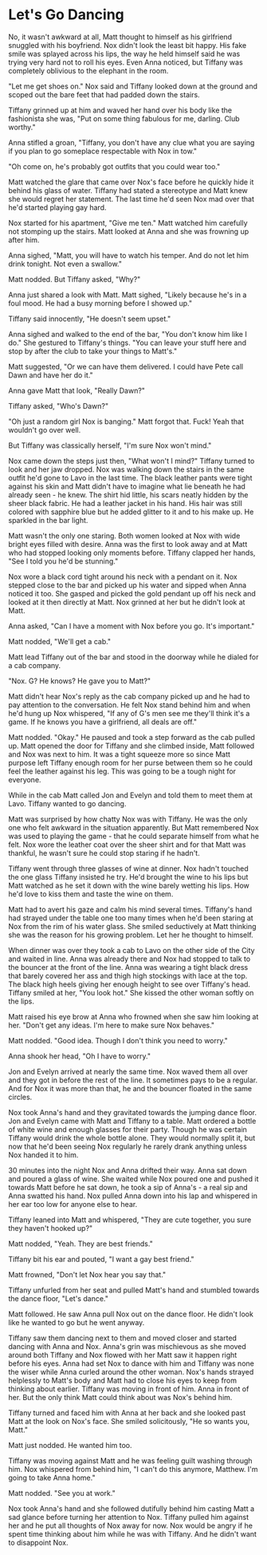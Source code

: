 # Let's Go Dancing

No, it wasn't awkward at all, Matt thought to himself as his girlfriend snuggled with his boyfriend.  Nox didn't look the least bit happy.  His fake smile was splayed across his lips, the way he held himself said he was trying very hard not to roll his eyes.  Even Anna noticed, but Tiffany was completely oblivious to the elephant in the room.  

"Let me get shoes on."  Nox said and Tiffany looked down at the ground and scoped out the bare feet that had padded down the stairs.

Tiffany grinned up at him and waved her hand over his body like the fashionista she was, "Put on some thing fabulous for me, darling.  Club worthy."

Anna stifled a groan, "Tiffany, you don't have any clue what you are saying if you plan to go someplace respectable with Nox in tow."

"Oh come on, he's probably got outfits that you could wear too."

Matt watched the glare that came over Nox's face before he quickly hide it behind his glass of water.  Tiffany had stated a stereotype and Matt knew she would regret her statement.  The last time he'd seen Nox mad over that he'd started playing gay hard.

Nox started for his apartment, "Give me ten."  Matt watched him carefully not stomping up the stairs.  Matt looked at Anna and she was frowning up after him.

Anna sighed, "Matt, you will have to watch his temper.  And do not let him drink tonight.  Not even a swallow."

Matt nodded.  But Tiffany asked, "Why?"

Anna just shared a look with Matt.  Matt sighed, "Likely because he's in a foul mood.  He had a busy morning before I showed up."

Tiffany said innocently, "He doesn't seem upset."

Anna sighed and walked to the end of the bar, "You don't know him like I do."  She gestured to Tiffany's things.  "You can leave your stuff here and stop by after the club to take your things to Matt's."

Matt suggested, "Or we can have them delivered.  I could have Pete call Dawn and have her do it."

Anna gave Matt that look, "Really Dawn?"

Tiffany asked, "Who's Dawn?"

"Oh just a random girl Nox is banging."  Matt forgot that.  Fuck!  Yeah that wouldn't go over well.  

But Tiffany was classically herself, "I'm sure Nox won't mind."

Nox came down the steps just then, "What won't I mind?"  Tiffany turned to look and her jaw dropped.  Nox was walking down the stairs in the same outfit he'd gone to Lavo in the last time.  The black leather pants were tight against his skin and Matt didn't have to imagine what lie beneath he had already seen - he knew.  The shirt hid little, his scars neatly hidden by the sheer black fabric.  He had a leather jacket in his hand.  His hair was still colored with sapphire blue but he added glitter to it and to his make up.  He sparkled in the bar light.  

Matt wasn't the only one staring.  Both women looked at Nox with wide bright eyes filled with desire.  Anna was the first to look away and at Matt who had stopped looking only moments before.  Tiffany clapped her hands, "See I told you he'd be stunning."

Nox wore a black cord tight around his neck with a pendant on it.  Nox stepped close to the bar and picked up his water and sipped when Anna noticed it too.  She gasped and picked the gold pendant up off his neck and looked at it then directly at Matt.  Nox grinned at her but he didn't look at Matt.  

Anna asked, "Can I have a moment with Nox before you go.  It's important."

Matt nodded, "We'll get a cab."

Matt lead Tiffany out of the bar and stood in the doorway while he dialed for a cab company.

"Nox.  G?  He knows?  He gave you to Matt?"

Matt didn't hear Nox's reply as the cab company picked up and he had to pay attention to the conversation.  He felt Nox stand behind him and when he'd hung up Nox whispered, "If any of G's men see me they'll think it's a game.  If he knows you have a girlfriend, all deals are off."

Matt nodded.  "Okay."  He paused and took a step forward as the cab pulled up.  Matt opened the door for Tiffany and she climbed inside, Matt followed and Nox was next to him.  It was a tight squeeze more so since Matt purpose left Tiffany enough room for her purse between them so he could feel the leather against his leg.  This was going to be a tough night for everyone.

While in the cab Matt called Jon and Evelyn and told them to meet them at Lavo.  Tiffany wanted to go dancing.

Matt was surprised by how chatty Nox was with Tiffany.  He was the only one who felt awkward in the situation apparently.  But Matt remembered Nox was used to playing the game - that he could separate himself from what he felt.  Nox wore the leather coat over the sheer shirt and for that Matt was thankful, he wasn't sure he could stop staring if he hadn't.

Tiffany went through three glasses of wine at dinner.  Nox hadn't touched the one glass Tiffany insisted he try.  He'd brought the wine to his lips but Matt watched as he set it down with the wine barely wetting his lips.  How he'd love to kiss them and taste the wine on them.

Matt had to avert his gaze and calm his mind several times.  Tiffany's hand had strayed under the table one too many times when he'd been staring at Nox from the rim of his water glass.  She smiled seductively at Matt thinking she was the reason for his growing problem.  Let her he thought to himself.

When dinner was over they took a cab to Lavo on the other side of the City and waited in line.  Anna was already there and Nox had stopped to talk to the bouncer at the front of the line.  Anna was wearing a tight black dress that barely covered her ass and thigh high stockings with lace at the top.  The black high heels giving her enough height to see over Tiffany's head.  Tiffany smiled at her, "You look hot."  She kissed the other woman softly on the lips.  

Matt raised his eye brow at Anna who frowned when she saw him looking at her.  "Don't get any ideas.  I'm here to make sure Nox behaves."

Matt nodded.  "Good idea.  Though I don't think you need to worry."

Anna shook her head, "Oh I have to worry."

Jon and Evelyn arrived at nearly the same time.  Nox waved them all over and they got in before the rest of the line.  It sometimes pays to be a regular.  And for Nox it was more than that, he and the bouncer floated in the same circles.

Nox took Anna's hand and they gravitated towards the jumping dance floor.  Jon and Evelyn came with Matt and Tiffany to a table.  Matt ordered a bottle of white wine and enough glasses for their party.  Though he was certain Tiffany would drink the whole bottle alone.  They would normally split it, but now that he'd been seeing Nox regularly he rarely drank anything unless Nox handed it to him.

30 minutes into the night Nox and Anna drifted their way.  Anna sat down and poured a glass of wine.  She waited while Nox poured one and pushed it towards Matt before he sat down, he took a sip of Anna's  - a real sip and Anna swatted his hand.  Nox pulled Anna down into his lap and whispered in her ear too low for anyone else to hear.

Tiffany leaned into Matt and whispered, "They are cute together, you sure they haven't hooked up?"

Matt nodded, "Yeah.  They are best friends."

Tiffany bit his ear and pouted, "I want a gay best friend."

Matt frowned, "Don't let Nox hear you say that."

Tiffany unfurled from her seat and pulled Matt's hand and stumbled towards the dance floor, "Let's dance."

Matt followed.  He saw Anna pull Nox out on the dance floor.  He didn't look like he wanted to go but he went anyway.

Tiffany saw them dancing next to them and moved closer and started dancing with Anna and Nox.  Anna's grin was mischievous as she moved around both Tiffany and Nox flowed with her Matt saw it happen right before his eyes.  Anna had set Nox to dance with him and Tiffany was none the wiser while Anna curled around the other woman.  Nox's hands strayed helplessly to Matt's body and Matt had to close his eyes to keep from thinking about earlier.  Tiffany was moving in front of him.  Anna in front of her.  But the only think Matt could think about was Nox's behind him.

Tiffany turned and faced him with Anna at her back and she looked past Matt at the look on Nox's face.  She smiled solicitously, "He so wants you, Matt."

Matt just nodded.  He wanted him too.  

Tiffany was moving against Matt and he was feeling guilt washing through him.  Nox whispered from behind him, "I can't do this anymore, Matthew.  I'm going to take Anna home."

Matt nodded.  "See you at work."

Nox took Anna's hand and she followed dutifully behind him casting Matt a sad glance before turning her attention to Nox.  Tiffany pulled him against her and he put all thoughts of Nox away for now.  Nox would be angry if he spent time thinking about him while he was with Tiffany.  And he didn't want to disappoint Nox.